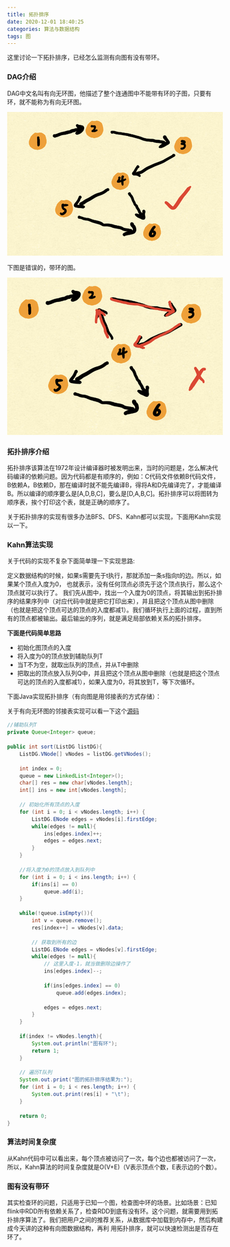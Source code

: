 ```yaml
---
title: 拓扑排序
date: 2020-12-01 18:40:25
categories: 算法与数据结构
tags: 图
---
```


这里讨论一下拓扑排序，已经怎么监测有向图有没有带环。

### DAG介绍

DAG中文名叫有向无环图，他描述了整个连通图中不能带有环的子图，只要有环，就不能称为有向无环图。

![title](https://raw.githubusercontent.com/Demo233/images/main/gitnote/2020/12/01/1606822347296-1606822347327.png)

下图是错误的，带环的图。

![title](https://raw.githubusercontent.com/Demo233/images/main/gitnote/2020/12/01/1606822388564-1606822388565.png)


### 拓扑排序介绍

拓扑排序该算法在1972年设计编译器时被发明出来，当时的问题是，怎么解决代码编译的依赖问题。因为代码都是有顺序的，例如：C代码文件依赖B代码文件，B依赖A，B依赖D，那在编译时就不能先编译B，得将A和D先编译完了，才能编译B。所以编译的顺序要么是[A,D,B,C]，要么是[D,A,B,C]。拓扑排序可以将图转为顺序表，挨个打印这个表，就是正确的顺序了。

关于拓扑排序的实现有很多办法BFS、DFS、Kahn都可以实现，下面用Kahn实现以一下。

### Kahn算法实现

关于代码的实现不复杂下面简单理一下实现思路:

定义数据结构的时候，如果s需要先于t执⾏，那就添加⼀条s指向t的边。所以，如果某个顶点⼊度为0， 也就表示，没有任何顶点必须先于这个顶点执⾏，那么这个顶点就可以执⾏了。
我们先从图中，找出⼀个⼊度为0的顶点，将其输出到拓扑排序的结果序列中（对应代码中就是把它打印出来），并且把这个顶点从图中删除（也就是把这个顶点可达的顶点的⼊度都减1）。我们循环执⾏上⾯的过程，直到所有的顶点都被输出。最后输出的序列，就是满⾜局部依赖关系的拓扑排序。


**下面是代码简单思路**
 
* 初始化图顶点的入度
* 将入度为0的顶点放到辅助队列T
* 当T不为空，就取出队列的顶点，并从T中删除
* 把取出的顶点放入队列Q中，并且把这个顶点从图中删除（也就是把这个顶点可达的顶点的⼊度都减1），如果入度为0，将其放到T，等下次循环。

下面Java实现拓扑排序（有向图是用邻接表的方式存储）：

关于有向无环图的邻接表实现可以看一下这个[源码](https://github.com/Demo233/algorithm/blob/master/src/main/java/com/paic/graph/ListDG.java)

```java
//辅助队列T
private Queue<Integer> queue;

public int sort(ListDG listDG){
    ListDG.VNode[] vNodes = listDG.getVNodes();

    int index = 0;
    queue = new LinkedList<Integer>();
    char[] res = new char[vNodes.length];
    int[] ins = new int[vNodes.length];

    // 初始化所有顶点的入度
    for (int i = 0; i < vNodes.length; i++) {
        ListDG.ENode edges = vNodes[i].firstEdge;
        while(edges != null){
            ins[edges.index]++;
            edges = edges.next;
        }
    }

    //将入度为0的顶点放入到队列中
    for (int i = 0; i < ins.length; i++) {
        if(ins[i] == 0)
            queue.add(i);
    }

    while(!queue.isEmpty()){
        int v = queue.remove();
        res[index++] = vNodes[v].data;

        // 获取到所有的边
        ListDG.ENode edges = vNodes[v].firstEdge;
        while(edges != null){
            // 这里入度-1，就当做删除边操作了
            ins[edges.index]--;

            if(ins[edges.index] == 0)
                queue.add(edges.index);

            edges = edges.next;
        }
    }

    if(index != vNodes.length){
        System.out.println("图有环");
        return 1;
    }

    // 遍历T队列
    System.out.print("图的拓扑排序结果为:");
    for (int i = 0; i < res.length; i++) {
        System.out.print(res[i] + "\t");
    }

    return 0;
}
```

### 算法时间复杂度

从Kahn代码中可以看出来，每个顶点被访问了⼀次，每个边也都被访问了⼀次，所以，Kahn算法的时间复杂度就是O(V+E)（V表示顶点个数，E表示边的个数）。

### 图有没有带环

其实检查环的问题，只适用于已知一个图，检查图中环的场景。比如场景：已知flink中RDD所有依赖关系了，检查RDD到底有没有环。这个问题，就需要⽤到拓扑排序算法了。我们把⽤户之间的推荐关系，从数据库中加载到内存中，然后构建成今天讲的这种有向图数据结构，再利 ⽤拓扑排序，就可以快速检测出是否存在环了。

